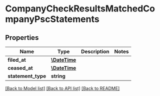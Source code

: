 # CompanyCheckResultsMatchedCompanyPscStatements

## Properties
Name | Type | Description | Notes
------------ | ------------- | ------------- | -------------
**filed_at** | [**\DateTime**](\DateTime.md) |  | 
**ceased_at** | [**\DateTime**](\DateTime.md) |  | 
**statement_type** | **string** |  | 

[[Back to Model list]](../README.md#documentation-for-models) [[Back to API list]](../README.md#documentation-for-api-endpoints) [[Back to README]](../README.md)


